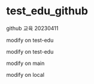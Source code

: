 # test_edu_github
github 교육
20230411

modify on test-edu

modify on test-edu

modify on main

modify on local